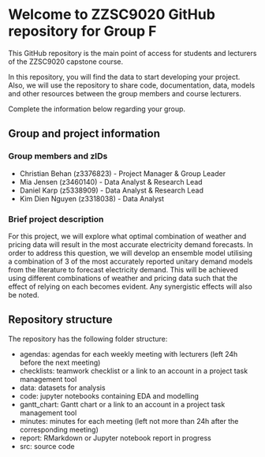 # Welcome to ZZSC9020 GitHub repository for Group F

This GitHub repository is the main point of access for students and lecturers of the ZZSC9020 capstone course. 

In this repository, you will find the data to start developing your project. Also, we will use the repository to share code, documentation, data, models and other resources between the group members and course lecturers.

Complete the information below regarding your group.

## Group and project information

### Group members and zIDs
- Christian Behan (z3376823) - Project Manager & Group Leader
- Mia Jensen (z3460140) - Data Analyst & Research Lead
- Daniel Karp (z5338909) - Data Analyst & Research Lead
- Kim Dien Nguyen (z3318038) - Data Analyst

### Brief project description

For this project, we will explore what optimal combination of weather and pricing data will result in the most accurate electricity demand forecasts. In order to address this question, we will develop an ensemble model utilising a combination of 3 of the most accurately reported unitary demand models from the literature to forecast electricity demand. This will be achieved using different combinations of weather and pricing data such that the effect of relying on each becomes evident. Any synergistic effects will also be noted.

## Repository structure

The repository has the following folder structure:

- agendas: agendas for each weekly meeting with lecturers (left 24h before the next meeting)
- checklists: teamwork checklist or a link to an account in a project task management tool
- data: datasets for analysis
- code: jupyter notebooks containing EDA and modelling
- gantt_chart: Gantt chart or a link to an account in a project task management tool
- minutes: minutes for each meeting (left not more than 24h after the corresponding meeting)
- report: RMarkdown or Jupyter notebook report in progress
- src: source code
